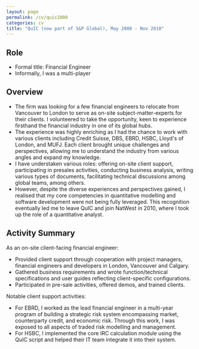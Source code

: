 ```yaml
---
layout: page
permalink: /cv/quic2008
categories: cv
title: "QuIC (now part of S&P Global), May 2008 - Nov 2010"
---
```


## Role

- Formal title: Financial Engineer
- Informally, I was a multi-player

## Overview

- The firm was looking for a few financial engineers to relocate from Vancouver to London to serve as on-site subject-matter-experts for their clients. I volunteered to take the opportunity, keen to experience firsthand the financial industry in one of its global hubs.
- The experience was highly enriching as I had the chance to work with various clients including Credit Suisse, DBS, EBRD, HSBC, Lloyd's of London, and MUFJ. Each client brought unique challenges and perspectives, allowing me to understand the industry from various angles and expand my knowledge.
- I have understaken various roles: offering on-site client support, participating in presales activities, conducting business analysis, writing various types of documents, facilitating technical discussions among global teams, among others.
- However, despite the diverse experiences and perspectives gained, I realised that my core competencies in quantitative modelling and software development were not being fully leveraged. This recognition eventually led me to leave QuIC and join NatWest in 2010, where I took up the role of a quantitative analyst.

## Activity Summary

As an on-site client-facing financial engineer:

- Provided client support through cooperation with project managers, financial engineers and developers in London, Vancouver and Calgary.
- Gathered business requirements and wrote function/technical specifications and user guides reflecting client-specific configurations.
- Participated in pre-sale activities, offered demos, and trained clients.

Notable client support activities:

- For EBRD, I worked as the lead financial engineer in a multi-year program of building a strategic risk system encompassing market, counterparty credit, and economic risk. Through this work, I was exposed to all aspects of traded risk modelling and management.
- For HSBC, I implemented the core IRC calculation module using the QuIC script and helped their IT team integrate it into their system.
